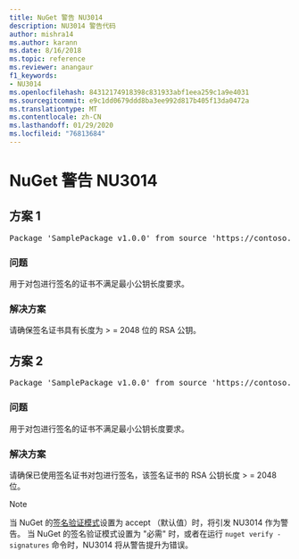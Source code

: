 ```yaml
---
title: NuGet 警告 NU3014
description: NU3014 警告代码
author: mishra14
ms.author: karann
ms.date: 8/16/2018
ms.topic: reference
ms.reviewer: anangaur
f1_keywords:
- NU3014
ms.openlocfilehash: 84312174918398c831933abf1eea259c1a9e4031
ms.sourcegitcommit: e9c1dd0679ddd8ba3ee992d817b405f13da0472a
ms.translationtype: MT
ms.contentlocale: zh-CN
ms.lasthandoff: 01/29/2020
ms.locfileid: "76813684"
---
```

# <a name="nuget-warning-nu3014"></a>NuGet 警告 NU3014

## <a name="scenario-1"></a>方案 1

<pre>Package 'SamplePackage v1.0.0' from source 'https://contoso.com/index.json': The signing certificate does not meet a minimum public key length requirement.</pre>

### <a name="issue"></a>问题

用于对包进行签名的证书不满足最小公钥长度要求。


### <a name="solution"></a>解决方案

请确保签名证书具有长度为 > = 2048 位的 RSA 公钥。



## <a name="scenario-2"></a>方案 2

<pre>Package 'SamplePackage v1.0.0' from source 'https://contoso.com/index.json': The primary signature's certificate does not meet a minimum public key length requirement.</pre>

### <a name="issue"></a>问题

用于对包进行签名的证书不满足最小公钥长度要求。


### <a name="solution"></a>解决方案

请确保已使用签名证书对包进行签名，该签名证书的 RSA 公钥长度 > = 2048 位。


> [!Note]
> 当 NuGet 的[签名验证模式](../../consume-packages/installing-signed-packages.md#configure-package-signature-requirements)设置为 accept （默认值）时，将引发 NU3014 作为警告。 当 NuGet 的签名验证模式设置为 "必需" 时，或者在运行 `nuget verify -signatures` 命令时，NU3014 将从警告提升为错误。 
